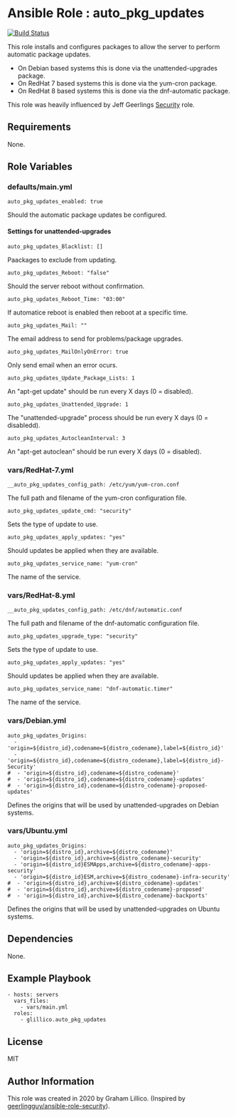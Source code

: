 # Ansible Role : auto_pkg_updates

[![Build Status](https://github.com/glillico/ansible-role-auto_pkg_updates/workflows/build/badge.svg)](https://github.com/glillico/ansible-role-auto_pkg_updates/actions?query=workflow%3Abuild)

This role installs and configures packages to allow the server to perform automatic package updates.

- On Debian based systems this is done via the unattended-upgrades package.
- On RedHat 7 based systems this is done via the yum-cron package.
- On RedHat 8 based systems this is done via the dnf-automatic package.

This role was heavily influenced by Jeff Geerlings [Security](https://galaxy.ansible.com/geerlingguy/security) role.

## Requirements

None.

## Role Variables

### defaults/main.yml

    auto_pkg_updates_enabled: true

Should the automatic package updates be configured.

#### Settings for unattended-upgrades

    auto_pkg_updates_Blacklist: []

Paackages to exclude from updating.

    auto_pkg_updates_Reboot: "false"

Should the server reboot without confirmation.

    auto_pkg_updates_Reboot_Time: "03:00"

If automatice reboot is enabled then reboot at a specific time.

    auto_pkg_updates_Mail: ""

The email address to send for problems/package upgrades.

    auto_pkg_updates_MailOnlyOnError: true

Only send email when an error ocurs.

    auto_pkg_updates_Update_Package_Lists: 1

An "apt-get update" should be run every X days (0 = disabled).

    auto_pkg_updates_Unattended_Upgrade: 1

The "unattended-upgrade" process should be run every X days (0 = disabledd).

    auto_pkg_updates_AutocleanInterval: 3

An "apt-get autoclean" should be run every X days (0 = disabled).

### vars/RedHat-7.yml

    __auto_pkg_updates_config_path: /etc/yum/yum-cron.conf

The full path and filename of the yum-cron configuration file.

    auto_pkg_updates_update_cmd: "security"

Sets the type of update to use.

    auto_pkg_updates_apply_updates: "yes"

Should updates be applied when they are available.

    auto_pkg_updates_service_name: "yum-cron"

The name of the service.

### vars/RedHat-8.yml

    __auto_pkg_updates_config_path: /etc/dnf/automatic.conf

The full path and filename of the dnf-automatic configuration file.

    auto_pkg_updates_upgrade_type: "security"

Sets the type of update to use.

    auto_pkg_updates_apply_updates: "yes"

Should updates be applied when they are available.

    auto_pkg_updates_service_name: "dnf-automatic.timer"

The name of the service.

### vars/Debian.yml

    auto_pkg_updates_Origins:
      - 'origin=${distro_id},codename=${distro_codename},label=${distro_id}'
      - 'origin=${distro_id},codename=${distro_codename},label=${distro_id}-Security'
    #  - 'origin=${distro_id},codename=${distro_codename}'
    #  - 'origin=${distro_id},codename=${distro_codename}-updates'
    #  - 'origin=${distro_id},codename=${distro_codename}-proposed-updates'

Defines the origins that will be used by unattended-upgrades on Debian systems.

### vars/Ubuntu.yml

    auto_pkg_updates_Origins:
      - 'origin=${distro_id},archive=${distro_codename}'
      - 'origin=${distro_id},archive=${distro_codename}-security'
      - 'origin=${distro_id}ESMApps,archive=${distro_codename}-apps-security'
      - 'origin=${distro_id}ESM,archive=${distro_codename}-infra-security'
    #  - 'origin=${distro_id},archive=${distro_codename}-updates'
    #  - 'origin=${distro_id},archive=${distro_codename}-proposed'
    #  - 'origin=${distro_id},archive=${distro_codename}-backports'

Defines the origins that will be used by unattended-upgrades on Ubuntu systems.

## Dependencies

None.

## Example Playbook

    - hosts: servers
      vars_files:
        - vars/main.yml
      roles:
        - glillico.auto_pkg_updates

## License

MIT

## Author Information

This role was created in 2020 by Graham Lillico. (Inspired by [geerlingguy/ansible-role-security](https://github.com/geerlingguy/ansible-role-security)).
